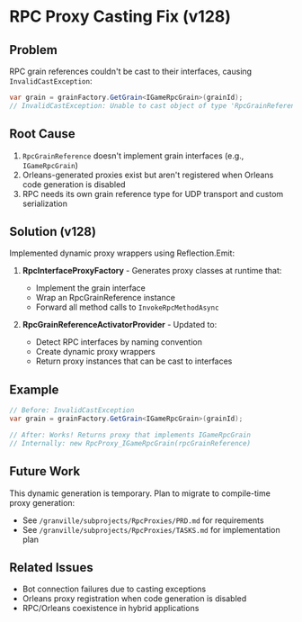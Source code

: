 # RPC Proxy Casting Fix (v128)

## Problem

RPC grain references couldn't be cast to their interfaces, causing `InvalidCastException`:

```csharp
var grain = grainFactory.GetGrain<IGameRpcGrain>(grainId);
// InvalidCastException: Unable to cast object of type 'RpcGrainReference' to type 'IGameRpcGrain'
```

## Root Cause

1. `RpcGrainReference` doesn't implement grain interfaces (e.g., `IGameRpcGrain`)
2. Orleans-generated proxies exist but aren't registered when Orleans code generation is disabled
3. RPC needs its own grain reference type for UDP transport and custom serialization

## Solution (v128)

Implemented dynamic proxy wrappers using Reflection.Emit:

1. **RpcInterfaceProxyFactory** - Generates proxy classes at runtime that:
   - Implement the grain interface
   - Wrap an RpcGrainReference instance
   - Forward all method calls to `InvokeRpcMethodAsync`

2. **RpcGrainReferenceActivatorProvider** - Updated to:
   - Detect RPC interfaces by naming convention
   - Create dynamic proxy wrappers
   - Return proxy instances that can be cast to interfaces

## Example

```csharp
// Before: InvalidCastException
var grain = grainFactory.GetGrain<IGameRpcGrain>(grainId);

// After: Works! Returns proxy that implements IGameRpcGrain
// Internally: new RpcProxy_IGameRpcGrain(rpcGrainReference)
```

## Future Work

This dynamic generation is temporary. Plan to migrate to compile-time proxy generation:
- See `/granville/subprojects/RpcProxies/PRD.md` for requirements
- See `/granville/subprojects/RpcProxies/TASKS.md` for implementation plan

## Related Issues

- Bot connection failures due to casting exceptions
- Orleans proxy registration when code generation is disabled
- RPC/Orleans coexistence in hybrid applications